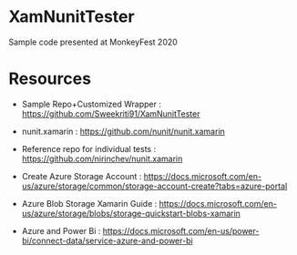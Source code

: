 # XamNunitTester

Sample code presented at MonkeyFest 2020

# Resources

- Sample Repo+Customized Wrapper : https://github.com/Sweekriti91/XamNunitTester

- nunit.xamarin : https://github.com/nunit/nunit.xamarin
- Reference repo for individual tests : https://github.com/nirinchev/nunit.xamarin
- Create Azure Storage Account : https://docs.microsoft.com/en-us/azure/storage/common/storage-account-create?tabs=azure-portal
- Azure Blob Storage Xamarin Guide : https://docs.microsoft.com/en-us/azure/storage/blobs/storage-quickstart-blobs-xamarin
- Azure and Power Bi : https://docs.microsoft.com/en-us/power-bi/connect-data/service-azure-and-power-bi
